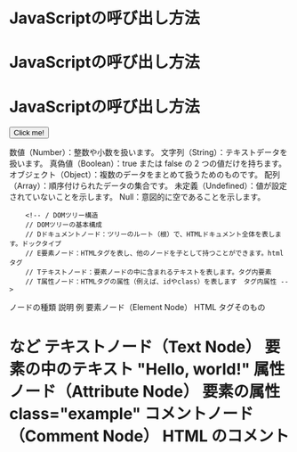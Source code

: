 <!-- HTMLファイル内部呼び出し（非推奨） -->
<!DOCTYPE html>
<html lang="ja">
<head>
    <meta charset="UTF-8">
    <meta name="viewport" content="width=device-width, initial-scale=1.0">
    <title>JavaScriptの呼び出し方法</title>
    <script>
        alert('Hello, JavaScript!');
    </script>
</head>
<body>
    <h1>JavaScriptの呼び出し方法</h1>
</body>
</html>

<!-- 外部呼び出し（推奨） -->
 <!DOCTYPE html>
 <html lang="ja">
 <head>
    <meta charset="UTF-8">
    <meta name="viewport" content="width=device-width, initial-scale=1.0">
    <title>JavaScriptの呼び出し方法</title>
    <script src="script.js"></script>
 </head>
 <body>
    <h1>JavaScriptの呼び出し方法</h1>
 </body>
 </html>

 <!-- インラインスクリプトとして記述（非推奨） -->
<!DOCTYPE html>
<html lang="ja">
<head>
    <meta charset="UTF-8">
    <meta name="viewport" content="width=device-width, initial-scale=1.0">
    <title>JavaScriptの呼び出し方法</title>
</head>
<body>
    <h1>JavaScriptの呼び出し方法</h1>
    <button onclick="alert('Hello, JavaScript!!!')">Click me!</button>
</body>
</html>

<!-- データ型 -->

数値（Number）：整数や小数を扱います。
文字列（String）：テキストデータを扱います。
真偽値（Boolean）：true または false の 2 つの値だけを持ちます。
オブジェクト（Object）：複数のデータをまとめて扱うためのものです。
配列（Array）：順序付けられたデータの集合です。
未定義（Undefined）：値が設定されていないことを示します。
Null：意図的に空であることを示します。

<!--
<!DOCTYPE html>
<html lang="ja">
<head>
    <meta charset="UTF-8">
    <meta name="viewport" content="width=device-width, initial-scale=1.0">
    <title>JavaScriptの呼び出し方法</title>
    <script src="script.js"></script>
    <title>関数、DOM、イベント</title>
    <script src="functions.js"></script>
</head>
<body>
    <h1>JavaScriptの呼び出し方法</h1>
    <h1>関数、DOM、イベント</h1>
    <button onclick="alert('Hello, JavaScript!!!')">Click me!</button>

</body>
</html> -->

<!-- HTMLドキュメント -->
<!-- <!DOCTYPE html>
<html>
<head>
    <title>DOMサンプル</title>
</head>
<body>
    <h1 id="header">Hello, World!</h1>
    <p class="myClass">DOMの文章です</p>
    <a href="https://runteq.jp">RUNTEQのページへ</a>
</body>
</html> -->

<!-- DOMツリー構造 -->
<!-- - Document
  - <!DOCTYPE html>
  - <html>
    - <head>
      - <title>
        - テキストノード "DOMサンプル"
    - <body>
      - <h1 id="header">
        - テキストノード "Hello, World!"
      - <p class="myClass">
        - テキストノード "DOMの文章です"
      - <a href="https://runteq.jp">
        - テキストノード "RUNTEQのページへ" -->

        <!-- / DOMツリー構造
        // DOMツリーの基本構成
        // Dドキュメントノード：ツリーのルート（根）で、HTMLドキュメント全体を表します。ドックタイプ
        // E要素ノード：HTMLタグを表し、他のノードを子として持つことができます。htmlタグ
        // Tテキストノード：要素ノードの中に含まれるテキストを表します。タグ内要素
        // T属性ノード：HTMLタグの属性（例えば、idやclass）を表します　タグ内属性 -->

ノードの種類 説明 例
要素ノード（Element Node） HTML タグそのもの <h1> <p> <div> など
テキストノード（Text Node） 要素の中のテキスト "Hello, world!"
属性ノード（Attribute Node） 要素の属性 class="example"
コメントノード（Comment Node） HTML のコメント <!-- これはコメント -->
